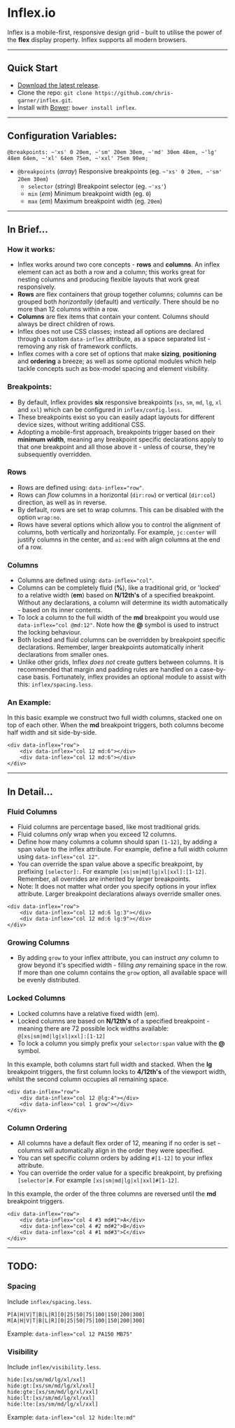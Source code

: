 # Inflex.io

Inflex is a mobile-first, responsive design grid - built to utilise the power of the **flex** display property. Inflex supports all modern browsers.

---

## Quick Start

* [Download the latest release](https://github.com/chris-garner/inflex/archive/1.1.0.zip).
* Clone the repo: `git clone https://github.com/chris-garner/inflex.git`.
* Install with [Bower](http://bower.io): `bower install inflex`.

---

## Configuration Variables:

```
@breakpoints: ~'xs' 0 20em, ~'sm' 20em 30em, ~'md' 30em 48em, ~'lg' 48em 64em, ~'xl' 64em 75em, ~'xxl' 75em 90em;
```

- `@breakpoints` (_array_) Responsive breakpoints (eg. `~'xs' 0 20em, ~'sm' 20em 30em`)
    - `selector` (_string_) Breakpoint selector (eg. `~'xs'`)
    - `min` (_em_) Minimum breakpoint width (eg. `0`)
    - `max` (_em_) Maximum breakpoint width (eg. `20em`)

---

## In Brief...

### How it works:

- Inflex works around two core concepts - **rows** and **columns**. An inflex element can act as both a row and a column; this works great for nesting columns and producing flexible layouts that work great responsively.
- **Rows** are flex containers that group together columns; columns can be grouped both _horizontally_ (default) and _vertically_. There should be no more than 12 columns within a row.
- **Columns** are flex items that contain your content. Columns should always be direct children of rows.
- Inflex does not use CSS classes; instead all options are declared through a custom `data-inflex` attribute, as a space separated list - removing any risk of framework conflicts.
- Inflex comes with a core set of options that make **sizing**, **positioning** and **ordering** a breeze; as well as some optional modules which help tackle concepts such as box-model spacing and element visibility.

### Breakpoints:

- By default, Inflex provides **six** responsive breakpoints (`xs`, `sm`, `md`, `lg`, `xl` and `xxl`) which can be configured in `inflex/config.less`.
- These breakpoints exist so you can easily adapt layouts for different device sizes, without writing additional CSS.
- Adopting a mobile-first approach, breakpoints trigger based on their **minimum width**, meaning any breakpoint specific declarations apply to that one breakpoint and all those above it - unless of course, they're subsequently overridden.

### Rows

- Rows are defined using: `data-inflex="row"`.
- Rows can _flow_ columns in a horizontal (`dir:row`) or vertical (`dir:col`) direction, as well as in reverse.
- By default, rows are set to wrap columns. This can be disabled with the option `wrap:no`.
- Rows have several options which allow you to control the alignment of columns, both vertically and horizontally. For example, `jc:center` will justify columns in the center, and `ai:end` with align columns at the end of a row.

### Columns

- Columns are defined using: `data-inflex="col"`.
- Columns can be completely fluid (**%**), like a traditional grid, or 'locked' to a relative width (**em**) based on **N/12th's** of a specified breakpoint. Without any declarations, a column will determine its width automatically - based on its inner contents.
- To lock a column to the full width of the **md** breakpoint you would use `data-inflex="col @md:12"`. Note how the **@** symbol is used to instruct the locking behaviour.
- Both locked and fluid columns can be overridden by breakpoint specific declarations. Remember, larger breakpoints automatically inherit declarations from smaller ones.
- Unlike other grids, Inflex _does not_ create gutters between columns. It is recommended that margin and padding rules are handled on a case-by-case basis. Fortunately, inflex provides an optional module to assist with this: `inflex/spacing.less`.

### An Example:

In this basic example we construct two full width columns, stacked one on top of each other. When the **md** breakpoint triggers, both columns become half width and sit side-by-side.

```
<div data-inflex="row">
    <div data-inflex="col 12 md:6"></div>
    <div data-inflex="col 12 md:6"></div>
</div>
```

---

## In Detail...

### Fluid Columns

- Fluid columns are percentage based, like most traditional grids.
- Fluid columns _only_ wrap when you exceed 12 columns.
- Define how many columns a column should span `[1-12]`, by adding a span value to the inflex attribute. For example, define a full width column using `data-inflex="col 12"`.
- You can override the span value above a specific breakpoint, by prefixing `[selector]:`. For example `[xs|sm|md|lg|xl|xxl]:[1-12]`. Remember, all overrides are inherited by larger breakpoints.
- Note: It does not matter what order you specify options in your inflex attribute. Larger breakpoint declarations always override smaller ones.

```
<div data-inflex="row">
    <div data-inflex="col 12 md:6 lg:3"></div>
    <div data-inflex="col 12 md:6 lg:9"></div>
</div>
```

### Growing Columns

- By adding `grow` to your inflex attribute, you can instruct _any_ column to grow beyond it's specified width - filling _any_ remaining space in the row. If more than one column contains the `grow` option, all available space will be evenly distributed.

### Locked Columns

- Locked columns have a relative fixed width (em).
- Locked columns are based on **N/12th's** of a specified breakpoint - meaning there are 72 possible lock widths available: `@[xs|sm|md|lg|xl|xxl]:[1-12]`
- To lock a column you simply prefix your `selector:span` value with the **@** symbol.

In this example, both columns start full width and stacked. When the **lg** breakpoint triggers, the first column locks to **4/12th's** of the viewport width, whilst the second column occupies all remaining space.

```
<div data-inflex="row">
    <div data-inflex="col 12 @lg:4"></div>
    <div data-inflex="col 1 grow"></div>
</div>
```

### Column Ordering

- All columns have a default flex order of 12, meaning if no order is set - columns will automatically align in the order they were specified.
- You can set specific column orders by adding `#[1-12]` to your inflex attribute.
- You can override the order value for a specific breakpoint, by prefixing `[selector]#`. For example `[xs|sm|md|lg|xl|xxl]#[1-12]`.

In this example, the order of the three columns are reversed until the **md** breakpoint triggers.

```
<div data-inflex="row">
    <div data-inflex="col 4 #3 md#1">A</div>
    <div data-inflex="col 4 #2 md#2">B</div>
    <div data-inflex="col 4 #1 md#3">C</div>
</div>
```

---

## TODO:

### Spacing

Include `inflex/spacing.less`.

```
P[A|H|V|T|B|L|R][0|25|50|75|100|150|200|300]
M[A|H|V|T|B|L|R][0|25|50|75|100|150|200|300]
```

Example: `data-inflex="col 12 PA150 MB75"`

### Visibility

Include `inflex/visibility.less`.

```
hide:[xs/sm/md/lg/xl/xxl]
hide:gt:[xs/sm/md/lg/xl/xxl]
hide:gte:[xs/sm/md/lg/xl/xxl]
hide:lt:[xs/sm/md/lg/xl/xxl]
hide:lte:[xs/sm/md/lg/xl/xxl]
```

Example: `data-inflex="col 12 hide:lte:md"`
